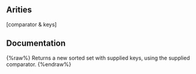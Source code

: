 ## Arities
[comparator & keys]

## Documentation
{%raw%}
Returns a new sorted set with supplied keys, using the supplied comparator.
{%endraw%}
